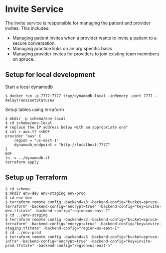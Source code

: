 Invite Service
==============
The invite service is responsible for managing the patient and provider invites. This includes:
- Managing patient invites when a provider wants to invite a patient to a secure conversation.
- Managing practice links on an org specific basis
- Managing provider invites for providers to join existing team memnbers on spruce.

Setup for local development
---------------------------

Start a local dynamodb

	$ docker run -p 7777:7777 tray/dynamodb-local -inMemory -port 7777 -delayTransientStatuses

Setup tables using terraform

	$ mkdir -p schema/env-local
	$ cd schema/env-local
	# replace the IP address below with an appropriate one"
	$ cat > aws.tf <<EOF
	provider "aws" {
	    region = "us-east-1"
	    dynamodb_endpoint = "http://localhost:7777"
	}
	EOF
	ln -s ../dynamodb.tf
	terraform apply

Setup up Terraform
------------------

	$ cd schema
	$ mkdir env-dev env-staging env-prod
	$ cd env-dev
	$ terraform remote config -backend=s3 -backend-config="bucket=spruce-terraform" -backend-config="encrypt=true" -backend-config="key=invite-dev.tfstate" -backend-config="region=us-east-1"
	$ cd ../env-staging
	$ terraform remote config -backend=s3 -backend-config="bucket=spruce-terraform" -backend-config="encrypt=true" -backend-config="key=invite-staging.tfstate" -backend-config="region=us-east-1"
	$ cd ../env-prod
	$ terraform remote config -backend=s3 -backend-config="bucket=spruce-infra" -backend-config="encrypt=true" -backend-config="key=invite-prod.tfstate" -backend-config="region=us-east-1"